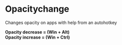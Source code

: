 # Opacitychange

Changes opacity on apps with help from an autohotkey


**Opacity decrease = (Win  + Alt)**</br>
**Opacity increase = (Win + Ctrl)**
